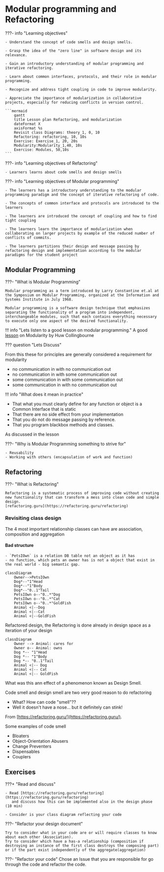 # Modular programming and Refactoring

???- info "Learning objectives"

    - Understand the concept of code smells and design smells.

    - Grasp the idea of the "zero line" in software design and its relevance.

    - Gain an introductory understanding of modular programming and iterative refactoring.

    - Learn about common interfaces, protocols, and their role in modular programming.

    - Recognize and address tight coupling in code to improve modularity.

    - Appreciate the importance of modularization in collaborative projects, especially for reducing conflicts in version control.

    ```mermaid
        gantt
        title Lesson plan Refactoring, and modularization
        dateFormat X
        axisFormat %s
        Revisit class Diagrams: theory_1, 0, 10
        Refactoring: refactoring, 10, 10s
        Exercise: Exercise_1, 20, 20s
        Modularity:Modularity_1,40, 10s
        Exercise: Modules, 50,10s
    ```

???- info "Learning objectives of Refactoring"

    - Learners learns about code smells and design smells


???- info "Learning objectives of Modular programming"

    - The learners has a introductory understanding to the modular programming paradigm and the concept of iterative refactoring of code.

    - The concepts of common interface and protocols are introduced to the learners

    - The learners are introduced the concept of coupling and how to find tight coupling

    - The learners learn the importance of modularization when collaborating on larger projects by example of the reduced number of conflicts of commits.

    - The learners partitions their design and message passing by refactoring design and implementation according to the modular paradigms for the student project

## Modular Programming

???- "What is Modular Programming"

    Modular programming as a term introduced by Larry Constantine et.al at the Symposium on Modular Programming, organized at the Information and Systems Institute in July 1968.

    Modular programming is a software design technique that emphasizes separating the functionality of a program into independent, interchangeable modules, such that each contains everything necessary to execute only one aspect of the desired functionality.

!!! info "Lets listen to a good lesson on modular programming."
    A good [lesson](https://www.youtube.com/watch?v=MYDAAhB1QIo) on Modularity by Huw Collingbourne

??? question "Lets Discuss"

From this these for principles are generally considered a requirement for modularity

- no communication in with no communication out
- no communication in with some communication out
- some communication in with some communication out
- some communication in with no communication out

!!! info "What does it mean in practice"

- That what you must clearly define for any function or object is a Common Interface that is static
- That there are no side effect from your implementation
- That you do not do message passing by reference.
- That you program blackbox methods and classes.


As discussed in the lesson

???- "Why is Modular Programming something to strive for"

    - Reusability
    - Working with others (encapsulation of work and function)

## Refactoring

???- "What is Refactoring"

    Refactoring is a systematic process of improving code without creating new functionality that can transform a mess into clean code and simple design.
    [refactoring.guru](https://refactoring.guru/refactoring)


### Revisiting class design

The 4 most important relationship classes can have
are association, composition and aggregation

#### Bad structure ####

    - `PetsIOwn` is a relation DB table not an object as it has
    - no function, which pets an owner has is not a object that exist in the real world - big semantic gap.

```mermaid
classDiagram
    Owner-->PetsIOwn
    Dog*--"1"Head
    Dog*--"1"Body
    Dog*--"0..1"Tail
    PetsIOwn o--"0..*"Dog
    PetsIOwn o--"0..*"Cat
    PetsIOwn o--"0..*"GoldFish
    Animal <|--Dog
    Animal <|--Cat
    Animal <|--GoldFish
```

Refactored design, the Refactoring is done already in design space as a iteration of your design

```mermaid
classDiagram
    Owner --> Animal: cares for
    Owner o-- Animal: owns
    Dog *-- "1"Head
    Dog *-- "1"Body
    Dog *-- "0..1"Tail
    Animal <|-- Dog
    Animal <|-- Cat
    Animal <|-- GoldFish
```

What was this ann effect of a phenomenon known as Design Smell.

Code smell and design smell are two very good reason to do refactoring

- What? How can code "smell"??
- Well it doesn't have a nose... but it definitely can stink!

From [https://refactoring.guru/](https://refactoring.guru/).

Some examples of code smell

- Bloaters
- Object-Orientation Abusers
- Change Preventers
- Dispensables
- Couplers

## Exercises

???+ "Read and discuss"

    - Read [https://refactoring.guru/refactoring](https://refactoring.guru/refactoring)
       and discuss how this can be implemented also in the design phase (10 min)

    - Consider is your class diagram reflecting your code

???- "Refactor your design document"

    Try to consider what in your code are or will require classes to know about each other (Association).
    Try to consider which have a has-a relationship (composition if destroying an instance of the first class destroys the composing part) or if the part exist independently of the aggregate(aggregation)

???- "Refactor your code"
    Chose an Issue that you are responsible for go through the code and refactor the code.
